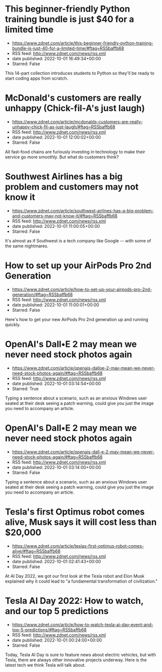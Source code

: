 # This beginner-friendly Python training bundle is just $40 for a limited time
 - https://www.zdnet.com/article/this-beginner-friendly-python-training-bundle-is-just-40-for-a-limited-time/#ftag=RSSbaffb68
 - RSS feed: http://www.zdnet.com/news/rss.xml
 - date published: 2022-10-01 16:49:34+00:00
 - Starred: False

This 14-part collection introduces students to Python so they'll be ready to start coding apps from scratch.

# McDonald's customers are really unhappy (Chick-fil-A's just laugh)
 - https://www.zdnet.com/article/mcdonalds-customers-are-really-unhappy-chick-fil-as-just-laugh/#ftag=RSSbaffb68
 - RSS feed: http://www.zdnet.com/news/rss.xml
 - date published: 2022-10-01 12:00:02+00:00
 - Starred: False

All fast-food chains are furiously investing in technology to make their service go more smoothly. But what do customers think?

# Southwest Airlines has a big problem and customers may not know it
 - https://www.zdnet.com/article/southwest-airlines-has-a-big-problem-and-customers-may-not-know-it/#ftag=RSSbaffb68
 - RSS feed: http://www.zdnet.com/news/rss.xml
 - date published: 2022-10-01 11:00:05+00:00
 - Starred: False

It's almost as if Southwest is a tech company like Google -- with some of the same nightmares.

# How to set up your AirPods Pro 2nd Generation
 - https://www.zdnet.com/article/how-to-set-up-your-airpods-pro-2nd-generation/#ftag=RSSbaffb68
 - RSS feed: http://www.zdnet.com/news/rss.xml
 - date published: 2022-10-01 11:00:01+00:00
 - Starred: False

Here's how to get your new AirPods Pro 2nd generation up and running quickly.

# OpenAI's Dall•E 2 may mean we never need stock photos again
 - https://www.zdnet.com/article/openais-dalloe-2-may-mean-we-never-need-stock-photos-again/#ftag=RSSbaffb68
 - RSS feed: http://www.zdnet.com/news/rss.xml
 - date published: 2022-10-01 03:14:54+00:00
 - Starred: True

Typing a sentence about a scenario, such as an anxious Windows user seated at their desk seeing a patch warning, could give you just the image you need to accompany an article.

# OpenAI's Dall•E 2 may mean we never need stock photos again
 - https://www.zdnet.com/article/openais-dall-e-2-may-mean-we-never-need-stock-photos-again/#ftag=RSSbaffb68
 - RSS feed: http://www.zdnet.com/news/rss.xml
 - date published: 2022-10-01 03:14:00+00:00
 - Starred: False

Typing a sentence about a scenario, such as an anxious Windows user seated at their desk seeing a patch warning, could give you just the image you need to accompany an article.

# Tesla's first Optimus robot comes alive, Musk says it will cost less than $20,000
 - https://www.zdnet.com/article/teslas-first-optimus-robot-comes-alive/#ftag=RSSbaffb68
 - RSS feed: http://www.zdnet.com/news/rss.xml
 - date published: 2022-10-01 02:41:43+00:00
 - Starred: False

At AI Day 2022, we got our first look at the Tesla robot and Elon Musk explained why it could lead to "a fundamental transformation of civilization."

# Tesla AI Day 2022: How to watch, and our top 5 predictions
 - https://www.zdnet.com/article/how-to-watch-tesla-ai-day-event-and-top-5-predictions/#ftag=RSSbaffb68
 - RSS feed: http://www.zdnet.com/news/rss.xml
 - date published: 2022-10-01 00:24:00+00:00
 - Starred: False

Today, Tesla AI Day is sure to feature news about electric vehicles, but with Tesla, there are always other innovative projects underway. Here is the latest tech we think Tesla will talk about.
